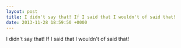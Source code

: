 ```yaml
---
layout: post
title: I didn't say that! If I said that I wouldn't of said that!
date: 2013-11-28 18:59:50 +0000
---
```


I didn't say that! If I said that I wouldn't of said that!


